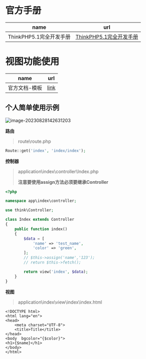 # 官方手册

| name                    | url                                                          |
| ----------------------- | ------------------------------------------------------------ |
| ThinkPHP5.1完全开发手册 | [ThinkPHP5.1完全开发手册](https://www.kancloud.cn/manual/thinkphp5_1) |

# 视图功能使用

| name          | url                                                       |
| ------------- | --------------------------------------------------------- |
| 官方文档-模板 | [link](https://www.kancloud.cn/manual/thinkphp5_1/354065) |



## 个人简单使用示例

![image-20230828142631203](https://gitee.com/yaolliuyang/blogImages/raw/master/blogImages/image-20230828142631203.png)

**路由**

> route\route.php

```php
Route::get('index', 'index/index');
```

**控制器**

> application\index\controller\Index.php
>
> **注意要使用assign方法必须要继承Controller**

```php
<?php

namespace app\index\controller;

use think\Controller;

class Index extends Controller
{
    public function index()
    {
        $data = [
            'name' => 'test_name',
            'color' => 'green',
        ];
        // $this->assign('name','123');
        // return $this->fetch();

        return view('index', $data);
    }
}
```

**视图**

> application\index\view\index\index.html

```php+HTML
<!DOCTYPE html>
<html lang="en">
<head>
    <meta charset="UTF-8">
    <title>Title</title>
</head>
<body  bgcolor="{$color}">
<h1>{$name}</h1>
</body>
</html>
```


